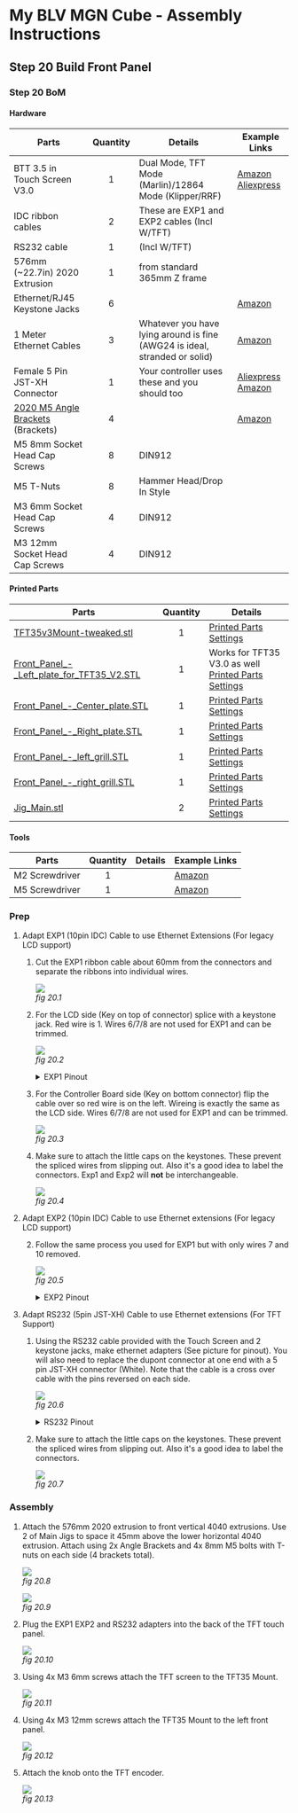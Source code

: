 # My BLV MGN Cube - Assembly Instructions

## Step 20 Build Front Panel

### Step 20 BoM

#### Hardware
| Parts     | Quantity | Details | Example Links |
|-----------|:--------:|---------|---------------|
| BTT 3.5 in Touch Screen V3.0 | 1 | Dual Mode, TFT Mode (Marlin)/12864 Mode (Klipper/RRF) | [Amazon](https://www.amazon.com/BIGTREETECH-Graphic-Display-Controller-Printer/dp/B07VWF4W3J) [Aliexpress](https://s.click.aliexpress.com/e/_9x9JTN) |
| IDC ribbon cables | 2 | These are EXP1 and EXP2 cables (Incl W/TFT) | |
| RS232 cable | 1 | (Incl W/TFT) | |
| 576mm (~22.7in) 2020 Extrusion | 1 | from standard 365mm Z frame | |
| Ethernet/RJ45 Keystone Jacks | 6 | | [Amazon](https://www.amazon.com/gp/product/B07JRD69V6/ref=ppx_yo_dt_b_asin_title_o02_s00?ie=UTF8&th=1)|
| 1 Meter Ethernet Cables | 3 | Whatever you have lying around is fine (AWG24 is ideal, stranded or solid) |[Amazon](https://www.amazon.com/Cable-Matters-5-Pack-Snagless-Ethernet/dp/B00C2CBBAM) |
| Female 5 Pin JST-XH Connector | 1 | Your controller uses these and you should too | [Aliexpress](https://s.click.aliexpress.com/e/_AWPLkY) [Amazon](https://amzn.to/3u0TiMD) |
[2020 M5 Angle Brackets](img/all-PlateVsBracket.jpeg) (Brackets) | 4 | | [Amazon](https://amzn.to/3rRVq7U) |
| M5 8mm Socket Head Cap Screws | 8 | DIN912 | |
| M5 T-Nuts | 8 | Hammer Head/Drop In Style | |
| M3 6mm Socket Head Cap Screws | 4 | DIN912 | |
| M3 12mm Socket Head Cap Screws | 4 | DIN912 | |


#### Printed Parts
| Parts     | Quantity | Details |
|-----------|:--------:|---------|
| [TFT35v3Mount-tweaked.stl](../../parts/extra/tft35v30-bezel-insert/files/FTFT35v3Mount-tweaked.stl) | 1 | [Printed Parts Settings](../partsSettings.md) |
| [Front_Panel_-_Left_plate_for_TFT35_V2.STL](../../parts/extra/improved-bezel/files/Front_Panel_-_Left_plate_for_TFT35_V2.STL) | 1 | Works for TFT35 V3.0 as well [Printed Parts Settings](../partsSettings.md) |
| [Front_Panel_-_Center_plate.STL](../../parts/extra/improved-bezel/files/Front_Panel_-_Center_plate.STL) | 1 | [Printed Parts Settings](../partsSettings.md) |
| [Front_Panel_-_Right_plate.STL](../../parts/extra/improved-bezel/files/Front_Panel_-_Right_plate.STL) | 1 | [Printed Parts Settings](../partsSettings.md) |
| [Front_Panel_-_left_grill.STL](../../parts/extra/improved-bezel/files/Front_Panel_-_left_grill.STL) | 1 | [Printed Parts Settings](../partsSettings.md) |
| [Front_Panel_-_right_grill.STL](../../parts/extra/improved-bezel/files/Front_Panel_-_right_grill.STL) | 1 | [Printed Parts Settings](../partsSettings.md) |
| [Jig_Main.stl](../../parts/source/stl/Jig_Main.stl) | 2 | [Printed Parts Settings](../partsSettings.md) |

#### Tools
| Parts     | Quantity | Details | Example Links |
|-----------|:--------:|---------|---------------|
| M2 Screwdriver | 1 | | [Amazon](https://amzn.to/3qNmEgs) |
| M5 Screwdriver | 1 | | [Amazon](https://amzn.to/3qNmEgs) |

### Prep

1. Adapt EXP1 (10pin IDC) Cable to use Ethernet Extensions (For legacy LCD support)

    1. Cut the EXP1 ribbon cable about 60mm from the connectors and separate the ribbons into individual wires.

        ![](img/20-PrepExp1.JPG)\
        *fig 20.1*

    2. For  the LCD side (Key on top of connector) splice with a keystone jack. Red wire is 1. Wires 6/7/8 are not used for EXP1 and can be trimmed.

        ![](img/20-Exp1LCDKeystone.JPG)\
        *fig 20.2*

        <details><summary>EXP1 Pinout</summary>
        <p>

        ![](img/20-exp1pinout.JPG)

        [Pinout Reference](https://reprap.org/wiki/RepRapDiscount_Full_Graphic_Smart_Controller)

        </p>
        </details>


    3. For  the Controller Board side (Key on bottom connector) flip the cable over so red wire is on the left. Wireing is exactly the same as the LCD side. Wires 6/7/8 are not used for EXP1 and can be trimmed.

        ![](img/20-Exp1BoardKeystone.JPG)\
        *fig 20.3*

    4. Make sure to attach the little caps on the keystones. These prevent the spliced wires from slipping out. Also it's a good idea to label the connectors. Exp1 and Exp2 will **not** be interchangeable.

        ![](img/20-Exp1KeystonesFinal.JPG)\
        *fig 20.4*

1. Adapt EXP2 (10pin IDC) Cable to use Ethernet extensions (For legacy LCD support)

     2. Follow the same process you used for EXP1 but with only wires 7 and 10 removed.

        ![](img/20-Exp2Keystones.JPG)\
        *fig 20.5*

        <details><summary>EXP2 Pinout</summary>
        <p>

        ![](img/20-exp2pinout.JPG)

        [Pinout Reference](https://reprap.org/wiki/RepRapDiscount_Full_Graphic_Smart_Controller)

        </p>
        </details>

1. Adapt RS232 (5pin JST-XH) Cable to use Ethernet extensions (For TFT Support)

    1. Using the RS232 cable provided with the Touch Screen and 2 keystone jacks, make ethernet adapters (See picture for pinout). You will also need to replace the dupont connector at one end with a 5 pin JST-XH connector (White). Note that the cable is a cross over cable with the pins reversed on each side.

	    ![](img/20-rs232keystone1.JPG)\
        *fig 20.6*

        <details><summary>RS232 Pinout</summary>
        <p>

        ![](img/20-rs232pinout.JPG)

        </p>
        </details>

    2. Make sure to attach the little caps on the keystones. These prevent the spliced wires from slipping out. Also it's a good idea to label the connectors.

	    ![](img/20-rs232labeledCaps.JPG)\
        *fig 20.7*


### Assembly
1. Attach the 576mm 2020 extrusion to front vertical 4040 extrusions. Use 2 of Main Jigs to space it 45mm above the lower horizontal 4040 extrusion. Attach using 2x Angle Brackets and 4x 8mm M5 bolts with T-nuts on each side (4 brackets total).

    ![](img/20-AttachExtSupp1.JPG)\
    *fig 20.8*

    ![](img/20-AttachExtSupp2.JPG)\
    *fig 20.9*

2. Plug the EXP1 EXP2 and RS232 adapters into the back of the TFT touch panel.

    ![](img/20-TFTwAdapters.JPG)\
    *fig 20.10*

3. Using 4x M3 6mm screws attach the TFT screen to the TFT35 Mount.

    ![](img/20-AttachTFTtoMount.JPG)\
    *fig 20.11*

4. Using 4x M3 12mm screws attach the TFT35 Mount to the left front panel.

    ![](img/20-AttachTFTMountToPanel.JPG)\
    *fig 20.12*

5. Attach the knob onto the TFT encoder.

    ![](img/20-AttachTFTKnob.JPG)\
    *fig 20.13*



